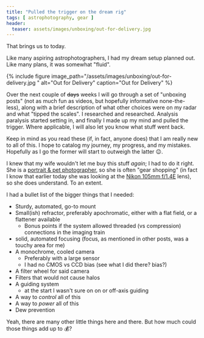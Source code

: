 ```yaml
---
title: "Pulled the trigger on the dream rig"
tags: [ astrophotography, gear ]
header:
  teaser: assets/images/unboxing/out-for-delivery.jpg 
---
```


That brings us to today.  

Like many aspiring astrophotographers, I had my dream setup planned out.  Like many plans, it was somewhat "fluid".  

<!--more-->

{% 
  include figure image_path="/assets/images/unboxing/out-for-delivery.jpg " 
  alt="Out for Delivery"
  caption="Out for Delivery" 
%}

Over the next couple of  ~~days~~ weeks I will go through a set of "unboxing posts" (not as much fun as videos, but hopefully informative none-the-less), along with a brief description of what other choices were on my radar and what "tipped the scales".  I researched and researched.  Analysis paralysis started setting in, and finally I made up my mind and pulled the trigger.  Where applicable, I will also let you know what stuff went back.

Keep in mind as you read these (if, in fact, anyone does) that I am really new to all of this.  I hope to catalog my journey, my progress, and my mistakes.  Hopefully as I go the former will start to outweigh the latter :wink:.

I knew that my wife wouldn't let me buy this stuff _again_; I had to do it right.  She is a [portrait & pet photographer](https://www.akbsphoto.com), so she is often "gear shopping" (in fact I know that earlier today she was looking at the [Nikon 105mm f/1.4E](https://amzn.to/2xPwZht) lens), so she does understand.  To an extent.  

I had a bullet list of the bigger things that I needed:

- Sturdy, automated, go-to mount
- Small(ish) refractor, preferably apochromatic, either with a flat field, or a flattener available
  - Bonus points if the system allowed threaded (vs compression) connections in the imaging train
- solid, automated focusing (focus, as mentioned in other posts, was a touchy area for me)
- A monochrome, cooled camera
  - Preferably with a large sensor
  - I had no CMOS vs CCD bias (see what I did there?  bias?)
- A filter wheel for said camera
- Filters that would not cause halos
- A guiding system
  - at the start I wasn't sure on on or off-axis guiding
- A way to _control_ all of this
- A way to _power_ all of this
- Dew prevention

Yeah, there are many other little things here and there.  But how much could those things add up to :moneybag:?
